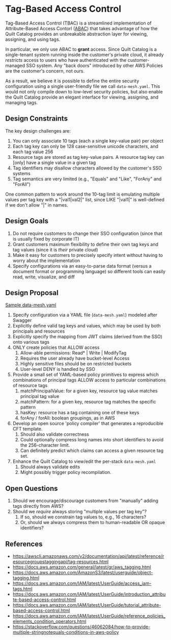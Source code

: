 # Tag-Based Access Control

Tag-Based Access Control (TBAC) is a streamlined implementation of Attribute-Based Access Contorl ([ABAC](https://aws.amazon.com/identity/attribute-based-access-control/)) that takes advantage of how the Quilt Catalog provides an unbreakable abstraction layer for viewing, assigning, and using tags.

In particular, we only use ABAC to **grant** access.
Since Quilt Catalog is a single-tenant system running inside the customer's private cloud, it already _restricts_ access to users who have authenticated with the customer-managed SSO system.  Any "back doors" introduced by other AWS Policies are the customer's concern, not ours.

As a result, we believe it is possible to define the entire security configuration using a single user-friendly file we call `data-mesh.yaml`. This would not only compile down to low-level security policies, but also enable the Quilt Catalog provide an elegant interface for viewing, assigning,
and managing tags.

## Design Constraints

The key design challenges are:

1. You can only associate 10 tags (each a single key-value pair) per object
2. Each tag key can only be 128 case-sensitive unicode characters, and each tag value 256
3. Resource tags are stored as tag key-value pairs. A resource tag key can [only] have a single value in a given tag
4. Tag identifiers may disallow characters allowed by the customer's SSO systems
5. Tag semantics are very limited (e.g., "Equals" and "Like", "ForAny" and "ForAll")  

One common pattern to work around the 10-tag limit is emulating multiple values per tag key with a "|val1|val2|" list, since LIKE "|val1|" is well-defined if we don't allow "|" in names.

## Design Goals

1. Do not require customers to change their SSO configuration (since that is usually fixed by corporate IT)
1. Grant customers maximum flexibility to define their own tag keys and tag values (since it is _their_ private cloud)
1. Make it easy for customers to precisely specify intent without having to worry about the implementation
1. Specify configurations via an easy-to-parse data format (versus a document format or programming language) so different tools can easily read, write, visualize, and diff

## Design Proposal

[Sample data-mesh.yaml](./data-mesh.yaml)

1. Specify configuration via a YAML file (`data-mesh.yaml`) modeled after Swagger
1. Explicitly define valid tag keys and values, which may be used by both principals and resources
1. Explicitly specify the mapping from JWT claims (derived from the SSO) onto various tags
1. ONLY create policies that ALLOW access
    1. Allow-able permissions: Read* | Write | ModifyTag
    1. Requires the user already have bucket-level Access
    1. Highly sensitive files should be on restricted buckets
    1. User-level DENY is handled by SSO
1. Provide a small set of YAML-based policy primitives to express which combinations of principal tags ALLOW access to particular combinations of resource tags
    1. matchPrincipalValue: for a given key, resource tag value matches principal tag value
    1. matchPattern: for a given key, resource tag matches the specific pattern
    1. hasKey: resource has a tag containing one of these keys
    1. forAny / forAll: boolean groupings, as in AWS
1. Develop an open source 'policy compiler' that generates a reproducible CFT template.
    1. Should also validate correctness
    2. Could optionally compress long names into short identifiers to avoid the 256-character limit.
    3. Can definitely predict which claims can access a given resource tag set.
1. Enhance the Quilt Catalog to view/edit the per-stack `data-mesh.yaml`
    1. Should always validate edits
    2. Might possibly trigger policy recompilation.

## Open Questions

1. Should we encourage/discourage customers from "manually" adding tags directly from AWS?
1. Should we _require_ always storing "multiple values per tag key"?
    1. If so, should we constrain tag values to, e.g., 16 characters?
    1. Or, should we always compress them to human-readable OR opaque identifiers?

## References

- <https://awscli.amazonaws.com/v2/documentation/api/latest/reference/resourcegroupstaggingapi/tag-resources.html>
- <https://docs.aws.amazon.com/general/latest/gr/aws_tagging.html>
- <https://docs.aws.amazon.com/AmazonS3/latest/userguide/object-tagging.html>
- <https://docs.aws.amazon.com/IAM/latest/UserGuide/access_iam-tags.html>
- <https://docs.aws.amazon.com/IAM/latest/UserGuide/introduction_attribute-based-access-control.html>
- <https://docs.aws.amazon.com/IAM/latest/UserGuide/tutorial_attribute-based-access-control.html>
- <https://docs.aws.amazon.com/IAM/latest/UserGuide/reference_policies_elements_condition_operators.html>
- <https://stackoverflow.com/questions/46062084/how-to-provide-multiple-stringnotequals-conditions-in-aws-policy>
